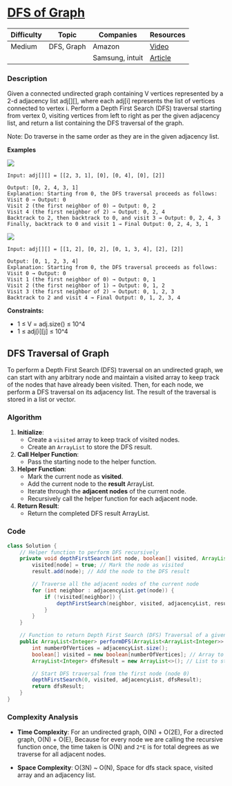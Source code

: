 # [DFS of Graph](https://www.geeksforgeeks.org/problems/depth-first-traversal-for-a-graph/1)

| Difficulty | Topic        | Companies           | Resources   |
| ---------- | ------------ | ------------------- | ----------- |
| Medium     | DFS, Graph   | Amazon              | [Video](https://www.youtube.com/watch?v=Qzf1a--rhp8&t=6s)   |
|            |              | Samsung, intuit     | [Article](https://www.geeksforgeeks.org/depth-first-search-or-dfs-for-a-graph/) |

### Description
Given a connected undirected graph containing V vertices represented by a 2-d adjacency list adj[][], where each adj[i] represents the list of vertices connected to vertex i. Perform a Depth First Search (DFS) traversal starting from vertex 0, visiting vertices from left to right as per the given adjacency list, and return a list containing the DFS traversal of the graph.

Note: Do traverse in the same order as they are in the given adjacency list.

**Examples**

![](https://media.geeksforgeeks.org/img-practice/prod/addEditProblem/700203/Web/Other/blobid0_1728647807.jpg)
```
Input: adj[][] = [[2, 3, 1], [0], [0, 4], [0], [2]]

Output: [0, 2, 4, 3, 1]
Explanation: Starting from 0, the DFS traversal proceeds as follows:
Visit 0 → Output: 0 
Visit 2 (the first neighbor of 0) → Output: 0, 2 
Visit 4 (the first neighbor of 2) → Output: 0, 2, 4 
Backtrack to 2, then backtrack to 0, and visit 3 → Output: 0, 2, 4, 3 
Finally, backtrack to 0 and visit 1 → Final Output: 0, 2, 4, 3, 1
```

![](https://media.geeksforgeeks.org/img-practice/prod/addEditProblem/700203/Web/Other/blobid1_1728648013.jpg)
```
Input: adj[][] = [[1, 2], [0, 2], [0, 1, 3, 4], [2], [2]]

Output: [0, 1, 2, 3, 4]
Explanation: Starting from 0, the DFS traversal proceeds as follows: 
Visit 0 → Output: 0 
Visit 1 (the first neighbor of 0) → Output: 0, 1 
Visit 2 (the first neighbor of 1) → Output: 0, 1, 2 
Visit 3 (the first neighbor of 2) → Output: 0, 1, 2, 3 
Backtrack to 2 and visit 4 → Final Output: 0, 1, 2, 3, 4
```

**Constraints:**
- 1 ≤ V = adj.size() ≤ 10^4
- 1 ≤ adj[i][j] ≤ 10^4

## DFS Traversal of Graph
To perform a Depth First Search (DFS) traversal on an undirected graph, we can start with any arbitrary node and maintain a visited array to keep track of the nodes that have already been visited. Then, for each node, we perform a DFS traversal on its adjacency list. The result of the traversal is stored in a list or vector.

### Algorithm
1. **Initialize**:
	- Create a `visited` array to keep track of visited nodes.
	- Create an `ArrayList` to store the DFS result.
2. **Call Helper Function**:
	- Pass the starting node to the helper function.
3. **Helper Function**:
	- Mark the current node as **visited**.
	- Add the current node to the **result** ArrayList.
	- Iterate through the **adjacent nodes** of the current node.
	- Recursively call the helper function for each adjacent node.
4. **Return Result**:
	- Return the completed DFS result ArrayList.

### Code
```java
class Solution {
    // Helper function to perform DFS recursively
    private void depthFirstSearch(int node, boolean[] visited, ArrayList<ArrayList<Integer>> adjacencyList, ArrayList<Integer> result) {
        visited[node] = true; // Mark the node as visited
        result.add(node); // Add the node to the DFS result

        // Traverse all the adjacent nodes of the current node
        for (int neighbor : adjacencyList.get(node)) {
            if (!visited[neighbor]) {
                depthFirstSearch(neighbor, visited, adjacencyList, result);
            }
        }
    }

    // Function to return Depth First Search (DFS) Traversal of a given graph
    public ArrayList<Integer> performDFS(ArrayList<ArrayList<Integer>> adjacencyList) {
        int numberOfVertices = adjacencyList.size();
        boolean[] visited = new boolean[numberOfVertices]; // Array to track visited nodes
        ArrayList<Integer> dfsResult = new ArrayList<>(); // List to store the DFS result

        // Start DFS traversal from the first node (node 0)
        depthFirstSearch(0, visited, adjacencyList, dfsResult);
        return dfsResult;
    }
}
```

### Complexity Analysis

- **Time Complexity**: For an undirected graph, O(N) + O(2E), For a directed graph, O(N) + O(E), Because for every node we are calling the recursive function once, the time taken is O(N) and `2*E` is for total degrees as we traverse for all adjacent nodes.

- **Space Complexity**: O(3N) ~ O(N), Space for dfs stack space, visited array and an adjacency list.
